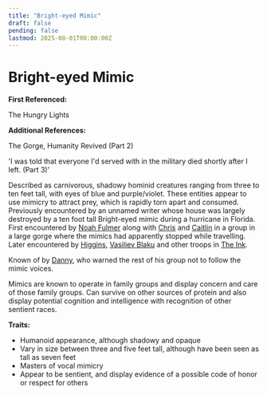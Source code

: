 ```yaml
---
title: "Bright-eyed Mimic"
draft: false
pending: false
lastmod: 2025-08-01T00:00:00Z
---
```


# Bright-eyed Mimic

**First Referenced:**

The Hungry Lights

**Additional References:**

The Gorge, Humanity Revived (Part 2)

'I was told that everyone I'd served with in the military died shortly after I left. (Part 3)'

Described as carnivorous, shadowy hominid creatures ranging from three to ten feet tall, with eyes of blue and purple/violet. These entities appear to use mimicry to attract prey, which is rapidly torn apart and consumed. Previously encountered by an unnamed writer whose house was largely destroyed by a ten foot tall Bright-eyed mimic during a hurricane in Florida. First encountered by [Noah Fulmer](/people/noah-fulmer/) along with [Chris](/people/chris/) and [Caitlin](/people/caitlin/) in a group in a large gorge where the mimics had apparently stopped while travelling. Later encountered by [Higgins](/people/higgins/), [Vasiliev Blaku](/people/vasiliev-blaku/) and other troops in [The Ink](/unknown/the-ink/).

Known of by [Danny](/people/danny/), who warned the rest of his group not to follow the mimic voices.

Mimics are known to operate in family groups and display concern and care of those family groups. Can survive on other sources of protein and also display potential cognition and intelligence with recognition of other sentient races.

**Traits:**

- Humanoid appearance, although shadowy and opaque
- Vary in size between three and five feet tall, although have been seen as tall as seven feet
- Masters of vocal mimicry
- Appear to be sentient, and display evidence of a possible code of honor or respect for others
